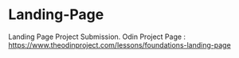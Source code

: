 # Landing-Page
Landing Page Project Submission.
Odin Project Page : https://www.theodinproject.com/lessons/foundations-landing-page
